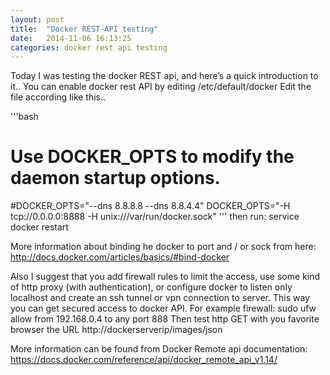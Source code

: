 ```yaml
---
layout: post
title:  "Docker REST-API testing"
date:   2014-11-06 16:13:25
categories: docker rest api testing
---
```


Today I was testing the docker REST api, and here’s a quick introduction to it.. 
You can enable docker rest API by editing /etc/default/docker
Edit the file according like this.. 

'''bash
# Use DOCKER_OPTS to modify the daemon startup options.
#DOCKER_OPTS="--dns 8.8.8.8 --dns 8.8.4.4"
DOCKER_OPTS="-H tcp://0.0.0.0:8888 -H unix:///var/run/docker.sock"
'''
then run: service docker restart

More information about binding he docker to port and / or sock from here: http://docs.docker.com/articles/basics/#bind-docker

Also I suggest that you add firewall rules to limit the access, use some kind of http proxy (with authentication),   or configure docker to listen only localhost and create an ssh tunnel or vpn connection to server. This way you can get secured access to docker API.
For example firewall:  sudo ufw allow from 192.168.0.4 to any port 888
Then test http GET with you favorite browser the URL http://dockerserverip/images/json

More information can be found from Docker Remote api documentation:  https://docs.docker.com/reference/api/docker_remote_api_v1.14/


